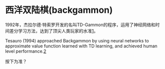 

<!--
 * @version:
 * @Author:  StevenJokess（蔡舒起） https://github.com/StevenJokess
 * @Date: 2023-05-12 02:15:56
 * @LastEditors:  StevenJokess（蔡舒起） https://github.com/StevenJokess
 * @LastEditTime: 2023-06-01 00:37:33
 * @Description:
 * @Help me: make friends by a867907127@gmail.com and help me get some “foreign” things or service I need in life; 如有帮助，请赞助，失业3年了。![支付宝收款码](https://github.com/StevenJokess/d2rl/blob/master/img/%E6%94%B6.jpg)
 * @TODO::
 * @Reference:
-->
# 西洋双陆棋(backgammon)

1992年，杰拉尔德·特索罗开发的名叫TD-Gammon的程序，运用了神经网络和时间差分学习方法，达到了顶尖人类玩家的水准[1]。

Tesauro (1994) approached Backgammon by using neural networks to approximate value function learned with TD learning, and achieved human level performance.[2]

按下为准？

[1]: https://pdf-1307664364.cos.ap-chengdu.myqcloud.com/%E6%95%99%E6%9D%90/%E6%9C%BA%E5%99%A8%E5%AD%A6%E4%B9%A0/%E3%80%8A%E7%99%BE%E9%9D%A2%E6%9C%BA%E5%99%A8%E5%AD%A6%E4%B9%A0%E7%AE%97%E6%B3%95%E5%B7%A5%E7%A8%8B%E5%B8%88%E5%B8%A6%E4%BD%A0%E5%8E%BB%E9%9D%A2%E8%AF%95%E3%80%8B%E4%B8%AD%E6%96%87PDF.pdf
[2]: https://arxiv.org/pdf/1701.07274
